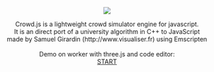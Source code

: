 <p align="center"><a href="http://lo-th.github.io/Crowd.lab/"><img src="http://lo-th.github.io/Crowd.lab/assets/textures/logo.png"/></a></p>

<p align="center">Crowd.js is a lightweight crowd simulator engine for javascript.<br>
It is an direct port of a university algorithm in C++ to JavaScript<br>
made by Samuel Girardin (http://www.visualiser.fr) using Emscripten<br><br>
Demo on worker with three.js and code editor:<br>
<a href="http://lo-th.github.io/Crowd.lab/">START</a></p>